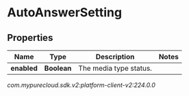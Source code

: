 # AutoAnswerSetting


## Properties

| Name | Type | Description | Notes |
| ------------ | ------------- | ------------- | ------------- |
| **enabled** | **Boolean** | The media type status. |  |




_com.mypurecloud.sdk.v2:platform-client-v2:224.0.0_
